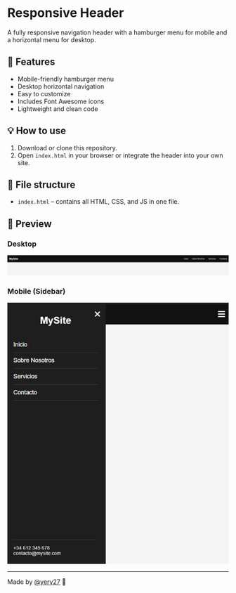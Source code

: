 # Responsive Header

A fully responsive navigation header with a hamburger menu for mobile and a horizontal menu for desktop.

## 🔧 Features
- Mobile-friendly hamburger menu
- Desktop horizontal navigation
- Easy to customize
- Includes Font Awesome icons
- Lightweight and clean code

## 💡 How to use
1. Download or clone this repository.
2. Open `index.html` in your browser or integrate the header into your own site.

## 📁 File structure
- `index.html` – contains all HTML, CSS, and JS in one file.

## 📸 Preview

### Desktop
![Desktop](./desktop-screenshot.png)

### Mobile (Sidebar)
![Mobile](./mobile-screenshot.png)


---

Made by [@yery27](https://github.com/yery27) 🚀
